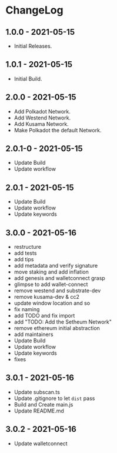 # ChangeLog

## 1.0.0 - 2021-05-15

-  Initial Releases.


## 1.0.1 - 2021-05-15

-  Initial Build.


## 2.0.0 - 2021-05-15

-  Add Polkadot Network.
-  Add Westend Network.
-  Add Kusama Network.
-  Make Polkadot the default Network.


## 2.0.1-0 - 2021-05-15

- Update Build
- Update workflow


## 2.0.1 - 2021-05-15

- Update Build
- Update workflow
- Update keywords


## 3.0.0 - 2021-05-16

- restructure
- add tests
- add tips
- add metadata and verify signature
- move staking and add inflation
- add genesis and walletconnect grasp
- glimpse to add wallet-connect
- remove westend and substrate-dev
- remove kusama-dev & cc2
- update window location and so
- fix naming
- add TODO and fix import
- add "TODO: Add the Setheum Network"
- remove ethereum initial abstraction
- add maintainers
- Update Build
- Update workflow
- Update keywords
- fixes


## 3.0.1 - 2021-05-16
- Update subscan.ts
- Update .gitignore to let `dist` pass
- Build and Create main.js
- Update README.md


## 3.0.2 - 2021-05-16
- Update walletconnect
